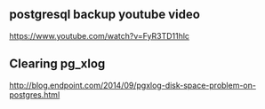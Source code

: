 
 postgresql backup youtube video
--------------------------------
https://www.youtube.com/watch?v=FyR3TD11hlc  


Clearing pg_xlog
----------------

http://blog.endpoint.com/2014/09/pgxlog-disk-space-problem-on-postgres.html  

